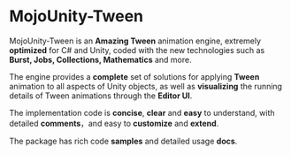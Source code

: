 # MojoUnity-Tween

MojoUnity-Tween is an **Amazing Tween** animation engine, extremely **optimized** for C# and Unity, coded with the new technologies such as **Burst, Jobs, Collections, Mathematics** and more.

The engine provides a **complete** set of solutions for applying **Tween** animation to all aspects of Unity objects, as well as **visualizing** the running details of Tween animations through the **Editor UI**.

The implementation code is **concise**, **clear** and **easy** to understand, with detailed **comments**，and easy to **customize** and **extend**.

The package has rich code **samples** and detailed usage **docs**.
